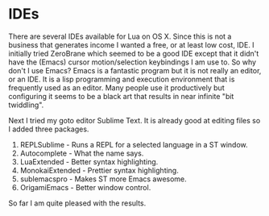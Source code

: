 # IDEs 

There are several IDEs available for Lua on OS X. Since this is not a business that generates income I wanted a free, or at least low cost, IDE. I initially tried ZeroBrane which seemed to be a good IDE except that it didn't have the (Emacs) cursor motion/selection keybindings I am use to. So why don't I use Emacs? Emacs is a fantastic program but it is not really an editor, or an IDE. It is a lisp programming and execution environment that is frequently used as an editor. Many people use it productively but configuring it seems to be a black art that results in near infinite "bit twiddling". 

Next I tried my goto editor Sublime Text. It is already good at editing files so I added three packages. 

1. REPLSublime - Runs a REPL for a selected language in a ST window. 
2. Autocomplete - What the name says.
3. LuaExtended - Better syntax highlighting.
4. MonokaiExtended - Prettier syntax highlighting.
5. sublemacspro - Makes ST more Emacs awesome.
6. OrigamiEmacs - Better window control.

So far I am quite pleased with the results.